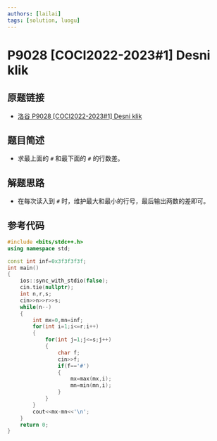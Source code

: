 ```yaml
---
authors: [lailai]
tags: [solution, luogu]
---
```


# P9028 [COCI2022-2023#1] Desni klik

## 原题链接

- [洛谷 P9028 [COCI2022-2023#1] Desni klik](https://www.luogu.com.cn/problem/P9028)

<!-- truncate -->

## 题目简述

- 求最上面的 `#` 和最下面的 `#` 的行数差。

## 解题思路

- 在每次读入到 `#` 时，维护最大和最小的行号，最后输出两数的差即可。

## 参考代码

```cpp
#include <bits/stdc++.h>
using namespace std;

const int inf=0x3f3f3f3f;
int main()
{
	ios::sync_with_stdio(false);
	cin.tie(nullptr);
	int n,r,s;
	cin>>n>>r>>s;
	while(n--)
	{
		int mx=0,mn=inf;
		for(int i=1;i<=r;i++)
		{
			for(int j=1;j<=s;j++)
			{
				char f;
				cin>>f;
				if(f=='#')
				{
					mx=max(mx,i);
					mn=min(mn,i);
				}
			}
		}
		cout<<mx-mn<<'\n';
	}
	return 0;
}
```
